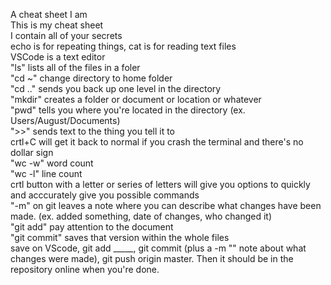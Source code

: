 A cheat sheet I am  
This is my cheat sheet  
I contain all of your secrets  
echo is for repeating things, cat is for reading text files  
VSCode is a text editor  
"ls" lists all of the files in a foler  
"cd ~" change directory to home folder  
"cd .." sends you back up one level in the directory    
"mkdir" creates a folder or document or location or whatever  
"pwd" tells you where you're located in the directory (ex. Users/August/Documents)  
">>" sends text to the thing you tell it to  
crtl+C will get it back to normal if you crash the terminal and there's no dollar sign  
"wc -w" word count  
"wc -l" line count  
crtl button with a letter or series of letters will give you options to quickly and acccurately give you possible commands  
"-m" on git leaves a note where you can describe what changes have been made. (ex. added something, date of changes, who changed it)  
"git add" pay attention to the document  
"git commit" saves that version within the whole files  
save on VScode, git add _____, git commit (plus a -m "" note about what changes were made), git push origin master. Then it should be in   the repository online when you're done.
